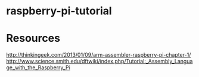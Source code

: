 # raspberry-pi-tutorial
# Resources
http://thinkingeek.com/2013/01/09/arm-assembler-raspberry-pi-chapter-1/
http://www.science.smith.edu/dftwiki/index.php/Tutorial:_Assembly_Language_with_the_Raspberry_Pi
